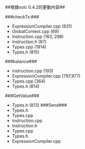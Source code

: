 ##根據solc 0.4.2的更動內容##

###checkTx:###
* ExpressionCompiler.cpp (631)
* GlobalContext.cpp      (69)
* Instruction.cpp        (163, 298)
* Instruction.h          (87)
* Types.cpp              (1914)
* Types.h                (815)

###balance###
* instruction.cpp        (193)
* ExpressionCompiler.cpp (797,977)
* Types.cpp              (364)
* Types.h                (814)


###GetValue###
* Types.h                (813)
###Send###
* Types.h                
* Types.cpp              
* Instruction.cpp        
* Instruction.h          
* Types.cpp              
* Types.h                
* ExpressionCompiler.cpp
